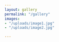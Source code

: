 ```yaml
---
layout: gallery
permalink: "/gallery"
images:
- "/uploads/image1.jpg"
- "/uploads/image2.jpg"

---
```

